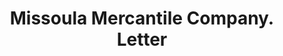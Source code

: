 ---
doi: 10.7916/D851599K
date_other: '1893'
date_other_textual: '1893'
form: correspondence
genre:
- Letters (correspondence)
name:
- Missoula Mercantile Company
object_in_context_url: https://biggert.cul.columbia.edu/items/view/ave_biggert_00749
subject_hierarchical_geographic:
- Missoula, Montana, United States
subject_name:
- Missoula Mercantile Company
title: Missoula Mercantile Company. Letter
sort_title: Missoula Mercantile Company. Letter
call_number: ave_biggert_00749
coordinates:
- 46.862500000000004,-114.01166666666667
pid: ave_biggert_00749
identifiers: ave_biggert_00749
permalink: /biggert/ave_biggert_00749/
layout: iiif-image-page
---
